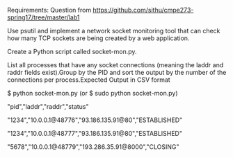 Requirements:
Question from https://github.com/sithu/cmpe273-spring17/tree/master/lab1

Use psutil and implement a network socket monitoring tool that can check how many TCP sockets are being created by a web application.

Create a Python script called socket-mon.py.

List all processes that have any socket connections (meaning the laddr and raddr fields exist).Group by the PID and sort the output by the number of the connections per process.Expected Output in CSV format

$ python socket-mon.py (or $ sudo python socket-mon.py)

"pid","laddr","raddr","status"

"1234","10.0.0.1@48776","93.186.135.91@80","ESTABLISHED"

"1234","10.0.0.1@48777","93.186.135.91@80","ESTABLISHED"

"5678","10.0.0.1@48779","193.286.35.91@8000","CLOSING"



